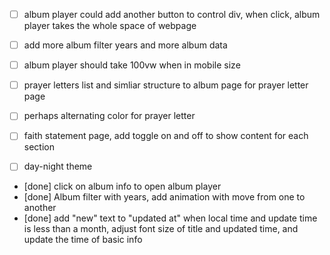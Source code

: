 * [  ] album player could add another button to control div, when click, album player takes the whole space of webpage
* [  ] add more album filter years and more album data
* [  ] album player should take 100vw when in mobile size

* [  ] prayer letters list and simliar structure to album page for prayer letter page
* [  ] perhaps alternating color for prayer letter

* [  ] faith statement page, add toggle on and off to show content for each section

* [  ] day-night theme

* [done] click on album info to open album player
* [done] Album filter with years, add animation with move from one to another
* [done] add "new" text to "updated at" when local time and update time is less than a month, adjust font size of title and updated time, and update the time of basic info
